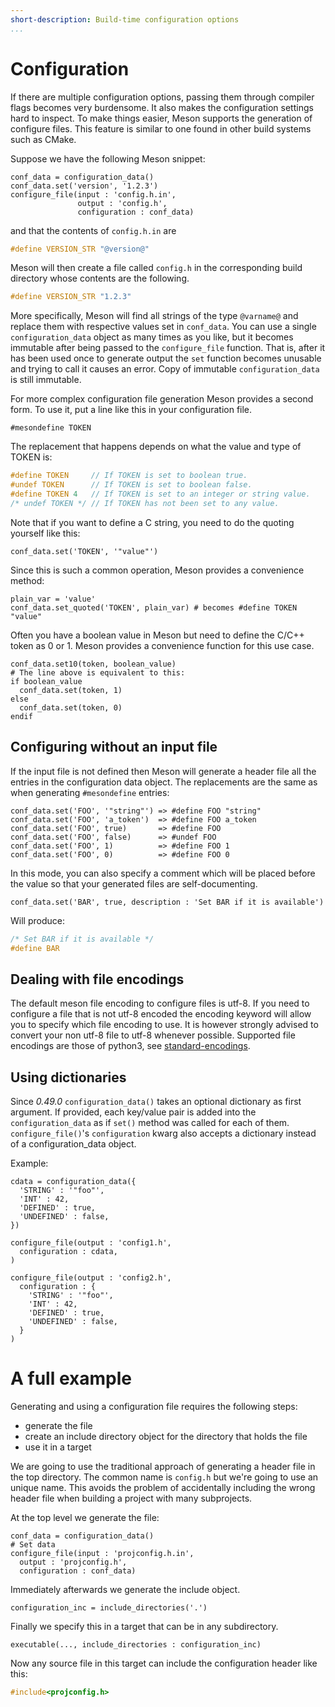 ```yaml
---
short-description: Build-time configuration options
...
```


# Configuration

If there are multiple configuration options, passing them through
compiler flags becomes very burdensome. It also makes the
configuration settings hard to inspect. To make things easier, Meson
supports the generation of configure files. This feature is similar to
one found in other build systems such as CMake.

Suppose we have the following Meson snippet:

```meson
conf_data = configuration_data()
conf_data.set('version', '1.2.3')
configure_file(input : 'config.h.in',
               output : 'config.h',
               configuration : conf_data)
```

and that the contents of `config.h.in` are

```c
#define VERSION_STR "@version@"
```

Meson will then create a file called `config.h` in the corresponding
build directory whose contents are the following.

```c
#define VERSION_STR "1.2.3"
```

More specifically, Meson will find all strings of the type `@varname@`
and replace them with respective values set in `conf_data`. You can
use a single `configuration_data` object as many times as you like,
but it becomes immutable after being passed to the `configure_file`
function. That is, after it has been used once to generate output the
`set` function becomes unusable and trying to call it causes an error.
Copy of immutable `configuration_data` is still immutable.

For more complex configuration file generation Meson provides a second
form. To use it, put a line like this in your configuration file.

    #mesondefine TOKEN

The replacement that happens depends on what the value and type of TOKEN is:

```c
#define TOKEN     // If TOKEN is set to boolean true.
#undef TOKEN      // If TOKEN is set to boolean false.
#define TOKEN 4   // If TOKEN is set to an integer or string value.
/* undef TOKEN */ // If TOKEN has not been set to any value.
```

Note that if you want to define a C string, you need to do the quoting
yourself like this:

```meson
conf_data.set('TOKEN', '"value"')
```

Since this is such a common operation, Meson provides a convenience
method:

```meson
plain_var = 'value'
conf_data.set_quoted('TOKEN', plain_var) # becomes #define TOKEN "value"
```

Often you have a boolean value in Meson but need to define the C/C++
token as 0 or 1. Meson provides a convenience function for this use
case.

```meson
conf_data.set10(token, boolean_value)
# The line above is equivalent to this:
if boolean_value
  conf_data.set(token, 1)
else
  conf_data.set(token, 0)
endif
```

## Configuring without an input file

If the input file is not defined then Meson will generate a header
file all the entries in the configuration data object. The
replacements are the same as when generating `#mesondefine` entries:

```meson
conf_data.set('FOO', '"string"') => #define FOO "string"
conf_data.set('FOO', 'a_token')  => #define FOO a_token
conf_data.set('FOO', true)       => #define FOO
conf_data.set('FOO', false)      => #undef FOO
conf_data.set('FOO', 1)          => #define FOO 1
conf_data.set('FOO', 0)          => #define FOO 0
```

In this mode, you can also specify a comment which will be placed
before the value so that your generated files are self-documenting.

```meson
conf_data.set('BAR', true, description : 'Set BAR if it is available')
```

Will produce:

```c
/* Set BAR if it is available */
#define BAR
```

## Dealing with file encodings

The default meson file encoding to configure files is utf-8. If you
need to configure a file that is not utf-8 encoded the encoding
keyword will allow you to specify which file encoding to use. It is
however strongly advised to convert your non utf-8 file to utf-8
whenever possible. Supported file encodings are those of python3, see
[standard-encodings](https://docs.python.org/3/library/codecs.html#standard-encodings).

## Using dictionaries

Since *0.49.0* `configuration_data()` takes an optional dictionary as
first argument. If provided, each key/value pair is added into the
`configuration_data` as if `set()` method was called for each of them.
`configure_file()`'s `configuration` kwarg also accepts a dictionary
instead of a configuration_data object.

Example:
```meson
cdata = configuration_data({
  'STRING' : '"foo"',
  'INT' : 42,
  'DEFINED' : true,
  'UNDEFINED' : false,
})

configure_file(output : 'config1.h',
  configuration : cdata,
)

configure_file(output : 'config2.h',
  configuration : {
    'STRING' : '"foo"',
    'INT' : 42,
    'DEFINED' : true,
    'UNDEFINED' : false,
  }
)

```

# A full example

Generating and using a configuration file requires the following steps:

 - generate the file
 - create an include directory object for the directory that holds the file
 - use it in a target

We are going to use the traditional approach of generating a header
file in the top directory. The common name is `config.h` but we're
going to use an unique name. This avoids the problem of accidentally
including the wrong header file when building a project with many
subprojects.

At the top level we generate the file:

```meson
conf_data = configuration_data()
# Set data
configure_file(input : 'projconfig.h.in',
  output : 'projconfig.h',
  configuration : conf_data)
```

Immediately afterwards we generate the include object.

```meson
configuration_inc = include_directories('.')
```

Finally we specify this in a target that can be in any subdirectory.

```meson
executable(..., include_directories : configuration_inc)
```

Now any source file in this target can include the configuration
header like this:

```c
#include<projconfig.h>
```
